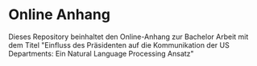 # Online Anhang
Dieses Repository beinhaltet den Online-Anhang zur Bachelor Arbeit mit dem Titel "Einfluss des Präsidenten auf die Kommunikation der US Departments: Ein Natural Language Processing Ansatz"
